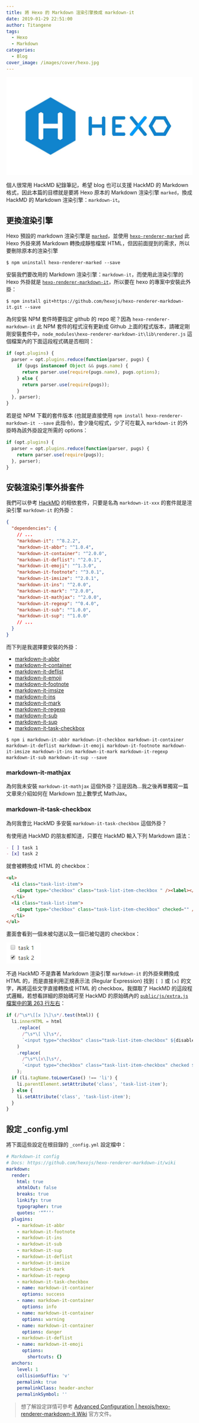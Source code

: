 ```yaml
---
title: 將 Hexo 的 Markdown 渲染引擎換成 markdown-it
date: 2019-01-29 22:51:00
author: Titangene
tags:
  - Hexo
  - Markdown
categories:
  - Blog
cover_image: /images/cover/hexo.jpg
---
```


![](../images/cover/hexo.jpg)

個人很常用 HackMD 紀錄筆記，希望 blog 也可以支援 HackMD 的 Markdown 格式，因此本篇的目標就是要將 Hexo 原本的 Markdown 渲染引擎 `marked`，換成 HackMD 的 Markdown 渲染引擎：`markdown-it`。

<!-- more -->

## 更換渲染引擎

Hexo 預設的 markdown 渲染引擎是 [`marked`](https://github.com/markedjs/marked)，並使用 [`hexo-renderer-marked`](https://github.com/hexojs/hexo-renderer-marked) 此 Hexo 外掛來將 Markdown 轉換成靜態檔案 HTML，但因前面提到的需求，所以要刪除原本的渲染引擎

```shell
$ npm uninstall hexo-renderer-marked --save
```

安裝我們要改用的 Markdown 渲染引擎：`markdown-it`，而使用此渲染引擎的 Hexo 外掛就是 [`hexo-renderer-markdown-it`](https://github.com/hexojs/hexo-renderer-markdown-it)，所以要在 hexo 的專案中安裝此外掛：

```shell
$ npm install git+https://github.com/hexojs/hexo-renderer-markdown-it.git --save
```

為何安裝 NPM 套件時要指定 github 的 repo 呢？因為 `hexo-renderer-markdown-it` 此 NPM 套件的程式沒有更新成 Github 上面的程式版本，請確定剛剛安裝套件中，`node_modules\hexo-renderer-markdown-it\lib\renderer.js` 這個檔案內的下面這段程式碼是否相同：

```javascript
if (opt.plugins) {
  parser = opt.plugins.reduce(function(parser, pugs) {
    if (pugs instanceof Object && pugs.name) {
      return parser.use(require(pugs.name), pugs.options);
    } else {
      return parser.use(require(pugs));
    }
  }, parser);
}
```

若是從 NPM 下載的套件版本 (也就是直接使用 `npm install hexo-renderer-markdown-it --save` 此指令)，會少幾句程式，少了可在載入 `markdown-it` 的外掛時為該外掛設定所需的 options：

```javascript
if (opt.plugins) {
  parser = opt.plugins.reduce(function(parser, pugs) {
    return parser.use(require(pugs));
  }, parser);
}
```

## 安裝渲染引擎外掛套件

我們可以參考 [HackMD](https://github.com/hackmdio/codimd/blob/master/package.json) 的相依套件，只要是名為 `markdown-it-xxx` 的套件就是渲染引擎 `markdown-it` 的外掛：

```json
{
  "dependencies": {
    // ...
    "markdown-it": "^8.2.2",
    "markdown-it-abbr": "^1.0.4",
    "markdown-it-container": "^2.0.0",
    "markdown-it-deflist": "^2.0.1",
    "markdown-it-emoji": "^1.3.0",
    "markdown-it-footnote": "^3.0.1",
    "markdown-it-imsize": "^2.0.1",
    "markdown-it-ins": "^2.0.0",
    "markdown-it-mark": "^2.0.0",
    "markdown-it-mathjax": "^2.0.0",
    "markdown-it-regexp": "^0.4.0",
    "markdown-it-sub": "^1.0.0",
    "markdown-it-sup": "^1.0.0"
    // ...
  }
}
```

而下列是我選擇要安裝的外掛：

- [markdown-it-abbr](https://github.com/markdown-it/markdown-it-abbr)
- [markdown-it-container](https://github.com/markdown-it/markdown-it-container)
- [markdown-it-deflist](https://github.com/markdown-it/markdown-it-deflist)
- [markdown-it-emoji](https://github.com/markdown-it/markdown-it-emoji)
- [markdown-it-footnote](https://github.com/markdown-it/markdown-it-footnote)
- [markdown-it-imsize](https://github.com/tatsy/markdown-it-imsize)
- [markdown-it-ins](https://github.com/markdown-it/markdown-it-ins)
- [markdown-it-mark](https://github.com/markdown-it/markdown-it-mark)
- [markdown-it-regexp](https://github.com/rlidwka/markdown-it-regexp)
- [markdown-it-sub](https://github.com/markdown-it/markdown-it-sub)
- [markdown-it-sup](https://github.com/markdown-it/markdown-it-sup)
- [markdown-it-task-checkbox](https://github.com/linsir/markdown-it-task-checkbox)

```shell
$ npm i markdown-it-abbr markdown-it-checkbox markdown-it-container markdown-it-deflist markdown-it-emoji markdown-it-footnote markdown-it-imsize markdown-it-ins markdown-it-mark markdown-it-regexp markdown-it-sub markdown-it-sup --save
```

### markdown-it-mathjax

為何我未安裝 `markdown-it-mathjax` 這個外掛？這是因為...我之後再單獨寫一篇文章來介紹如何在 Markdown 加上數學式 MathJax。

### markdown-it-task-checkbox

為何我會比 HackMD 多安裝 `markdown-it-task-checkbox` 這個外掛？

有使用過 HackMD 的朋友都知道，只要在 HackMD 輸入下列 Markdown 語法：

```markdown
- [ ] task 1
- [x] task 2
```

就會被轉換成 HTML 的 checkbox：

```html
<ul>
  <li class="task-list-item">
    <input type="checkbox" class="task-list-item-checkbox " /><label></label>task 1
  </li>
  <li class="task-list-item">
    <input type="checkbox" class="task-list-item-checkbox" checked="" /><label></label>task 2
  </li>
</ul>
```

畫面會看到一個未被勾選以及一個已被勾選的 checkbox：

![](../images/hexo-markdown-it/markdown-it_checkbox.png)

不過 HackMD 不是靠著 Markdown 渲染引擎 `markdown-it` 的外掛來轉換成 HTML 的，而是直接利用正規表示法 (Regular Expression) 找到 `[ ]` 或 `[x]` 的文字，再將這些文字直接轉換成 HTML 的 checkbox。我擷取了 HackMD 的這段程式邏輯，若想看詳細的原始碼可至 HackMD 的原始碼內的 [`public/js/extra.js` 檔案中的第 263 行左右](https://github.com/hackmdio/codimd/blob/master/public/js/extra.js#L263)：

```javascript
if (/^\s*\[[x ]\]\s*/.test(html)) {
  li.innerHTML = html
    .replace(
      /^\s*\[ \]\s*/,
      `<input type="checkbox" class="task-list-item-checkbox" ${disabled}><label></label>`,
    )
    .replace(
      /^\s*\[x\]\s*/,
      `<input type="checkbox" class="task-list-item-checkbox" checked ${disabled}><label></label>`,
    );
  if (li.tagName.toLowerCase() !== 'li') {
    li.parentElement.setAttribute('class', 'task-list-item');
  } else {
    li.setAttribute('class', 'task-list-item');
  }
}
```

## 設定 \_config.yml

將下面這些設定在根目錄的 `_config.yml` 設定檔中：

```yaml
# Markdown-it config
# Docs: https://github.com/hexojs/hexo-renderer-markdown-it/wiki
markdown:
  render:
    html: true
    xhtmlOut: false
    breaks: true
    linkify: true
    typographer: true
    quotes: '“”‘’'
  plugins:
    - markdown-it-abbr
    - markdown-it-footnote
    - markdown-it-ins
    - markdown-it-sub
    - markdown-it-sup
    - markdown-it-deflist
    - markdown-it-imsize
    - markdown-it-mark
    - markdown-it-regexp
    - markdown-it-task-checkbox
    - name: markdown-it-container
      options: success
    - name: markdown-it-container
      options: info
    - name: markdown-it-container
      options: warning
    - name: markdown-it-container
      options: danger
    - markdown-it-deflist
    - name: markdown-it-emoji
      options:
        shortcuts: {}
  anchors:
    level: 1
    collisionSuffix: 'v'
    permalink: true
    permalinkClass: header-anchor
    permalinkSymbol: ''
```

> 想了解設定詳情可參考 [Advanced Configuration | hexojs/hexo-renderer-markdown-it Wiki](https://github.com/hexojs/hexo-renderer-markdown-it/wiki/Advanced-Configuration) 官方文件。
